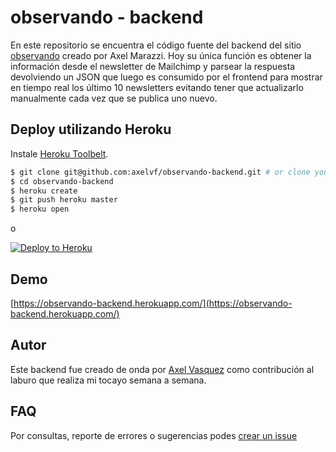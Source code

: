 # observando - backend

En este repositorio se encuentra el código fuente del backend del sitio [observando](observando.net) creado por Axel Marazzi.
Hoy su única función es obtener la información desde el newsletter de Mailchimp y parsear la respuesta devolviendo un JSON que luego es consumido por el frontend para mostrar en tiempo real los último 10 newsletters evitando tener que actualizarlo manualmente cada vez que se publica uno nuevo. 

## Deploy utilizando Heroku

Instale [Heroku Toolbelt](https://toolbelt.heroku.com/).

```sh
$ git clone git@github.com:axelvf/observando-backend.git # or clone your own fork
$ cd observando-backend
$ heroku create
$ git push heroku master
$ heroku open
```

o

[![Deploy to Heroku](https://www.herokucdn.com/deploy/button.png)](https://heroku.com/deploy)

## Demo
[https://observando-backend.herokuapp.com/](https://observando-backend.herokuapp.com/)

## Autor
Este backend fue creado de onda por [Axel Vasquez](https://axelvf.com.ar) como contribución al laburo que realiza mi tocayo semana a semana.

## FAQ
Por consultas, reporte de errores o sugerencias podes [crear un issue](https://github.com/axelvf/observando-backend/issues)
